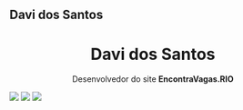 ## Davi dos Santos


<div align="center">
  <h1>
    Davi dos Santos
  </h1>
  <p>
    Desenvolvedor do site <strong>EncontraVagas.RIO</strong>
  </p>
</div>
    
<div> 
  <a href="https://instagram.com/davizerarjx" target="_blank"><img src="https://img.shields.io/badge/-Instagram-%23E4405F?style=for-the-badge&logo=instagram&logoColor=white" target="_blank"></a>
  <a href = "mailto:adm.davidosantos@gmail.com"><img src="https://img.shields.io/badge/-Gmail-%23333?style=for-the-badge&logo=gmail&logoColor=white" target="_blank"></a>
  <a href="https://www.linkedin.com/in/davi-dos-santos-615621229/" target="_blank"><img src="https://img.shields.io/badge/-LinkedIn-%230077B5?style=for-the-badge&logo=linkedin&logoColor=white" target="_blank"></a> 
</div>
